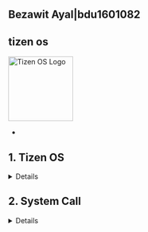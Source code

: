 ## Bezawit Ayal|bdu1601082
## tizen os
 <img src="https://images.openai.com/thumbnails/740d12d198af435804083a6cbf5cd482.jpeg" alt="Tizen OS Logo" width="130"> 
 






- <!DOCTYPE html>
<html lang="en">
<head>
  <meta charset="UTF-8">
  <meta name="viewport" content="width=device-width, initial-scale=1.0">
</head>
<body>
  <section id="tizen">
    <h2>1. Tizen OS</h2>
    <p><details>
     <h2> Introduction </h2>
Tizen is an open source Linux based operating system.It is primarily developed by Samsung electronics and supported by Linux Foundation.</p>
 <p>tizen is device powered by tizen can provide seamless connectivity to tizen developers and device users among various device type.</p>
<li> Tizen designed for diverse device are getting smarter and more connected  </li>
<li> It supports both headed and headless product </li>
<li> It improves security measures that protect users information and risks like loading un trusted software </li>
<li> It allows developers creat customised apps that use wide range of device feature </li>
<li> It is based on the Linux kernel  and designed to provide smooth and efficient user experiences </li>
<li>  is designed to power a wide variety of devices, from smartphones and tablets to smart TVs and wearables, as well as Internet of Things (IoT). </li>
<li> It’s developed by the Tizen Association, which includes major players like Samsung and Intel.</li>
<li>  The goal of Tizen is to create a versatile and adaptable platform that caters to the needs of both manufacturers and developers.</li>
<li> At its core, Tizen aims to unify the experience across different types of devices, making it easier for users to navigate and enjoy their technology. </li>
<li> It  focuses on simplicity and user-friendliness.</li>
<li>  Tizen strives to provide a seamless experience, no matter what device you’re using.</li>

<h2>History of tizen</h2>

 <p>The journey of Tizen OS began in 2005 when Nokia developed a platform based on Debian GNU/Linux, which included the Maemo operating system and its accompanying Software Development Kit (SDK). </p>
 <p>In February 2010, Nokia and Intel Corporation announced a significant collaboration, merging the Maemo platform with Intel's Moblin, a "mobile Linux" initiative. This partnership resulted in the creation of MeeGo.</p>

 <p>However, in February 2011, Nokia shifted its focus by partnering with Microsoft to establish a global mobile ecosystem, opting to use the Windows Operating System for its devices. This decision left Intel without a major mobile hardware partner, ultimately leading to the abandonment of MeeGo in favor of a new project: Tizen.</p>

 <p>On February 25, 2013, Samsung made a pivotal announcement regarding its mobile strategy. The company decided to retire its Bada operating system (with "bada" meaning "ocean" in Korean) and merge its features and functionalities into Tizen. </p>

 <p>Today, Tizen is hosted by the Linux Foundation, with its development being fully open and guided by a technical team comprised of experts from both Intel and Samsung. This collaborative effort aims to create a versatile and adaptable platform that serves a wide range of devices, from smartphones to IoT </p>

<h2>Objective of Tizen OS </h2>

 <p>Tizen  provides an application framework based on JavaScript. JavaScript is strong especially in IoT devices, since it has enormous developer community support and a fast development cycle.</p>

 <p>1. Cross-Device Compatibility: To enable a seamless user experience across various device categories by providing a unified platform that allows applications to run on multiple devices without extensive modification.</p>

 <p>2. Developer Empowerment: To facilitate application development through support for multiple programming languages and frameworks, particularly emphasizing web technologies like HTML5, thereby encouraging innovation and creativity in app design.</p>

 <p>3. Modularity and Flexibility: To offer a modular architecture that allows manufacturers to customize the operating system according to their specific requirements and use cases, enhancing adaptability in different markets.</p>

 <p>4. Enhanced User Experience: To deliver an intuitive and responsive user interface that meets the needs of diverse users while ensuring accessibility and ease of use.</p>

 <p>5. Robust Security: To prioritize security through features such as sandboxing, secure boot, and regular updates, ensuring the protection of user data and maintaining trust in the platform.</p>

 <p>6. Ecosystem Growth: To foster a vibrant ecosystem of applications and services that enrich the user experience, encouraging developers to create and distribute innovative solutions through the Tizen Store.</p>

 <p>7. Support for Emerging Technologies: To adapt to the evolving landscape of technology by integrating support for new standards and innovations in areas such as IoT, artificial intelligence, and connectivity.</p>

 <p>8. Software Updates

For home appliance products, Tizen RT supports the proprietary software update mechanism developed by Samsung. As Tizen RT becomes an open source project, non-Samsung devices running Tizen RT require the software update service as well. To support non-Samsung devices, Tizen RT plans to support OMA lightweight M2M (LWM2M)-based FOTA in 2017. ARTIK Cloud already supports LWM2M.</p>

 <p>9. Fault Tolerance

IoT platforms face a challenge in the large-scale device management of deployed IoT devices. System reliability has become a key success factor for IoT platforms. If a critical bug in device drivers or other system components occurs, the whole system inevitably crashes in the case of a traditional monolithic kernel. A clear solution is needed to overcome this challenge; however, typical Tizen RT target devices have only an MPU (memory protection unit). Without an MMU (memory management unit), protecting the system from faults is much more difficult. To provide MPU-based fault isolation, Tizen RT pursues 4 approaches:

<li> Per-thread memory protection</li>

<li> Microkernel architecture</li>

<li> Self-healing</li>

<li> Live update</li></p>

 <p>Assuming the completion of all these features, Tizen RT can be safely protected from any kind of faults.</p> 
 For example, even though a network component encounters a critical error, this fault can be identified by memory protection and isolated by the microkernel architecture. The network component can be restarted by self-healing without any effect on the entire system. If that component is not self-healed eventually, it can be updated by live update through software updating.

 <p>10. Memory Protection

Tizen RT supports not only flat build, but also memory-protected build. The former can help to reduce the memory usage at the expense of memory vulnerability. The latter can be achieved at the cost of about 20~30% increase of memory usage. Which mode is more suitable for low-end IoT devices depends on the trade-off analysis, considering software requirements and hardware limitations.</p>

 <p>User/kernel space separation has already been achieved. The entire memory map is divided into user and kernel spaces. The kernel space is exclusively accessed by the kernel only. Any user tasks which illegally attempt to access this memory region raise an exception. In this mode, the kernel executes with privileged permissions while user threads execute with unprivileged, restricted permissions, as shown in the following figure. Per-thread memory protection is expected to be implemented in the first half of 2017.</p>

 <p>The user thread is executed in the unprivileged mode with restricted permissions. When multiple threads are running, the scheduler preempts the currently-running task and brings the new ready-to-run thread for execution. The stack/data region of thread A is protected from being written by thread B even after thread A is preempted by thread B. This per-thread protection can be realized by the MPU which stores and restores the MPU context of every thread at every context switch.</p>
installation process for Tizen OS primarily involves installing Tizen Studio, the dedicated development environment, and then installing the necessary tools and SDKs within it. You can also install Tizen SDK through Visual Studio. For Samsung TVs, you may need to install third-party apps using USB or by enabling developer mode and allowing installation from unknown sources. </p>
<p>The installer has been renewed to provide a better user experience and show the unique Tizen philosophy. Using the new installer, you can now install the basic platform and the useful tools with a few clicks.</p>
 You can use either the GUI or the CLI version of the installer.

 <p>Using the GUI Installer</p>

To install Tizen Studio:
<li> Search Tizen Studio installer </li>
<li>Down load 64 bit</li>
<li> Wait for fiile downloading  ends </li>
<li> Open the file </li>
<li>Accept the software license.</li>
<li>The license contains important legal notices for using Tizen Studio. Read it fully, and click Accept only if you agree with the license statement</li>
<li> And then click Install </li>
<li>Wait  until installation is done </li>
<li> Click Finish and close the installer:</li>
 <li>Package Manager is  launched  automatically </li>
      <li>Click  Install on latest version (9.0) and accept  the Package Manager license agreement </li>
      <li>Wait for your installation is finished :
      </li>
     </p>
   
 <h2> Software and hardware requirements of Tizen OS </h2>

 <p>The software and hardware requirements for Tizen OS can vary based on the specific version of Tizen and the type of device it is intended for (e.g., smartphones, smart TVs, wearables, IoT devices). Below are general guidelines for both software and hardware requirements:</p>

<h4>Software Requirements</h4>

 <p>1. Development Environment:

   <li> Tizen Studio: The official IDE for Tizen application development, which includes tools for building, debugging, and testing applications.</li>

   <li> Web Development Tools: Support for web technologies like HTML5, CSS, and JavaScript.</li>

   <li> Native Development Tools: C/C++ development tools for native applications.</li></p>

 <p>2. Supported APIs:

   • Tizen provides various APIs for accessing device features, including multimedia, sensors, networking, and more. Developers need to be familiar with these APIs based on the type of application they are building.</p>

 <p>3. Frameworks:

   • Support for various frameworks such as .NET, W3C APIs, and others depending on the target application type.
</p>
<h4>Hardware Requirements</h4>

 <p>1. Processor:

   <li> ARM-based processors (e.g., Cortex-A series) are commonly used in Tizen devices.</li>

   <li> x86 architecture is also supported in some cases, particularly for smart TVs and other devices.</li></p>

 <p>2. Memory:

   <li> Minimum RAM: Typically 512 MB or higher, depending on the device type.</li>

   <li> Recommended RAM: 1 GB or more for better performance, especially for smartphones and complex applications.</li></p>

 <p>3. Storage:

   <li> Minimum storage: At least 1 GB of internal storage is recommended for basic functionality.</li>

   <li> Additional storage may be required for applications, media files, and system updates.</li></p>

</p>4. Display:

   <li> Support for various display resolutions depending on the device category (e.g., HD for TVs, standard resolutions for wearables).</li></p>

</p>5. Connectivity:

   <li> Support for Wi-Fi, Bluetooth, and possibly cellular connectivity (for smartphones).
</li>
   <li> Ethernet support may be required for certain devices.</li></p>

 <p>6. Sensors and Interfaces (depending on the device):

   <li> Touchscreen capabilities for smartphones and wearables.</li>

   <li> Various sensors such as accelerometers, gyroscopes, heart rate monitors (for wearables), etc.</li></p>

 <p>7. Graphics:

   <li> GPU support may be required for rendering graphics-intensive applications, especially in smart TVs and gaming devices.</li>
</p>
Note

The specific requirements can vary significantly based on the intended use case of the Tizen OS device. Therefore, it's essential to refer to the official Tizen documentation for the particular version and device category you are interested in to obtain precise specifications.



<h4>Supported file system </h4>

1. ext4 (Fourth Extended File System)

• Overview: ext4 is a journaling file system that is widely used in Linux-based operating systems, including Tizen. It is an evolution of the earlier ext3 file system, providing improvements in performance, reliability, and scalability.

• Features:
  • Journaling: This feature helps protect data integrity by keeping a log of changes that will be made. In case of a crash or power failure, the system can recover more gracefully.

  • Support for Large Files: ext4 supports files larger than 2 TB and volumes up to 1 EB (exabyte), making it suitable for modern applications with large data requirements.

  • Performance Improvements: It includes features like delayed allocation and multiblock allocation, which enhance performance, especially with large files.

  • Backward Compatibility: ext4 is backward compatible with ext3 and ext2, allowing for easier upgrades.

Why it supports??

 Performance and Reliability: ext4 is a journaling file system, which means it provides better data integrity and recovery options. This is crucial for devices where reliability is paramount, such as smart TVs and home appliances. The performance enhancements over previous versions (like ext3) make it suitable for handling large applications and multimedia content.

• Support for Large Files: With the increasing size of media files (like 4K videos), ext4's ability to handle very large files makes it an ideal choice for modern applications that require substantial storage.

• Scalability: ext4 can support large volumes, which is essential for devices that may require extensive storage solutions without compromising performance.

• Backward Compatibility: By supporting ext3 and ext2, Tizen can easily upgrade existing systems without losing data or requiring complex migration processes.

2. FAT (File Allocation Table)

• Overview: FAT is one of the oldest file systems still in use today and is known for its simplicity and wide compatibility.

• Features:

  • Compatibility: FAT is supported by virtually all operating systems, making it ideal for removable media like USB flash drives and SD cards.

  • Simplicity: The structure of FAT is straightforward, which makes it easy to implement and manage.

  • Limitations: FAT32 (the most common version) has a maximum file size limit of 4 GB and volume size limit of 8 TB.

Why it supports??

• Simplicity and Compatibility: FAT's straightforward design allows for easy implementation across a wide range of devices. Its compatibility with nearly all operating systems makes it an excellent choice for removable media such as USB drives and SD cards, which are often used in Tizen-powered devices.

• Legacy Support: Many older devices and systems still rely on FAT, so supporting this file system ensures that Tizen can interact with a broader array of hardware and software environments, facilitating easier data transfer and sharing.

3. exFAT (Extended File Allocation Table)

• Overview: exFAT is an extension of the FAT file system designed to address the limitations of FAT32, particularly for flash drives and SD cards used in modern devices.

• Features:

  • Support for Large Files: exFAT can handle files larger than 4 GB, making it suitable for high-definition video files and large applications.

  • Optimized for Flash Memory: It is designed specifically for flash storage, reducing wear and improving performance on such devices.

  • Compatibility: Like FAT, exFAT is widely supported across different operating systems, including Windows and macOS, making it a good choice for external storage.

Use Cases in Tizen

• Smart TVs: Tizen OS is commonly used in smart TVs where ext4 is often utilized for the internal storage due to its performance and reliability.

• Wearables: Devices like smartwatches may use FAT or exFAT for external storage options to ensure compatibility with other devices.

• IoT Devices: In IoT applications, the choice of file system may depend on the specific requirements of the device, including storage capacity and data access patterns.

Why it supports??

• Handling Large Files: exFAT addresses the limitations of FAT32 by supporting files larger than 4 GB. This is increasingly important in today's digital landscape, where high-definition video and large applications are common.

• Optimized for Flash Storage: Given that many Tizen devices use flash memory (e.g., smartphones, smart TVs, wearables), exFAT is designed to work efficiently with such storage types, enhancing performance and longevity.

• Cross-Platform Compatibility: Like FAT, exFAT is widely recognized across different operating systems, making it suitable for external storage scenarios where users may need to move files between Tizen devices and other platforms like Windows or macOS

The combination of these file systems in Tizen OS allows it to cater to a wide range of devices and applications. The choice between ext4, FAT, and exFAT typically depends on factors such as performance needs, storage capacity, and compatibility requirements with other devices.

The selection of these file systems reflects Tizen OS's focus on flexibility, performance, reliability, and compatibility across various device types. By incorporating ext4 for internal storage needs and FAT/exFAT for external storage solutions, Tizen can effectively meet the demands of modern applications while ensuring ease of use for consumers. This multi-faceted approach allows Tizen to serve a diverse ecosystem of devices—from smart TVs to wearables—while maintaining robust performance and user-friendly features.

   <h2>advantage and disadvantage of Tizen OS </h2>

Advantages
Tizen OS offers several advantages that make it a compelling choice for various devices, including smart TVs, wearables, smartphones, and IoT devices. Here are some of the key advantages of Tizen OS:

1. Open Source Platform

Tizen is an open-source platform, allowing developers to customize the user interface and tailor the operating system to specific device requirements. 

   • Tizen is an open-source operating system, which means developers can access and modify the source code. This fosters innovation and allows for customization to meet specific needs.

2. Cross-Device Compatibility

   • Tizen supports a wide range of devices, including smart TVs, wearables, smartphones, and home appliances. This allows for a unified ecosystem where applications can be developed and run across multiple device types.

3. Rich Development Environment

   • Tizen Studio provides a robust set of tools for developers, including a comprehensive IDE, emulators, and debugging tools. It supports multiple programming languages such as HTML5, CSS, and JavaScript, making it accessible to web developers.

4. Performance and Efficiency

 • Tizen is designed to be lightweight and efficient, which helps in optimizing performance on devices with limited resources. This results in faster boot times and improved responsiveness.

5. User-Friendly Interface

Tizen is known for its intuitive and streamlined interface, making it easy to navigate and access various features and apps.

   • Tizen OS features a clean and intuitive user interface that enhances the user experience. Its design is adaptable to various screen sizes and resolutions, providing a consistent experience across devices.

6. Strong Support for Multimedia

   • Tizen has robust support for multimedia applications, including video playback, streaming services, and gaming. This makes it particularly appealing for smart TVs and media devices.

7. Security Features

   • Tizen incorporates advanced security features, such as a secure boot process and application sandboxing, which help protect user data and ensure the integrity of the operating system.

8. Integration with IoT

   • Tizen is well-suited for IoT applications, allowing seamless integration with various smart home devices and sensors. This makes it an excellent choice for smart appliances and connected environments.

9. Strong Backing from Industry Leaders

   • Tizen is backed by prominent companies like Samsung, which helps ensure ongoing development, support, and a strong ecosystem of applications and services.

10. Support for Multiple Connectivity Options

   • Tizen supports various connectivity options such as Wi-Fi, Bluetooth, NFC, and more, enabling devices to connect easily to networks and other devices.

11. Regular Updates and Community Support

   • Being an open-source platform with a vibrant developer community means that Tizen benefits from regular updates and improvements based on user feedback and contributions.

12. Customization for Manufacturers

   • Device manufacturers can customize Tizen OS to suit their branding and specific use cases, allowing for differentiation in a competitive market.

Lightweight and efficient:
Tizen is designed to be lightweight, consuming less battery and resources compared to other operating systems like Android. 

Focus on core tasks:
On mobile devices, Tizen prioritizes a simplified experience, focusing on essential tasks like messaging, navigation, music, and fitness tracking. 

Samsung ecosystem integration:
Tizen seamlessly integrates with other Samsung devices and services, offering a cohesive user experience within the Samsung ecosystem. 

Supports popular streaming services:
Tizen supports major streaming platforms like Netflix, Amazon Prime Video, and Hulu. 

Seamless smartphone casting:
Tizen offers seamless smartphone casting capabilities, allowing users to easily cast content from their mobile devices to the smart TV. 

Disadvantages 
While Tizen OS has several advantages, it also comes with its own set of disadvantages. Here are some of the key drawbacks:

1. Limited App Ecosystem

While Tizen has its own app store, the selection of apps and games is smaller compared to the Google Play Store on Android TV. 

   • Compared to more established operating systems like Android and iOS, Tizen has a smaller app ecosystem. This can limit the availability of popular applications and services, which may deter users.

2. Fragmentation Issues

   • The wide range of devices that support Tizen can lead to fragmentation. Different versions of the OS may be used across devices, making it challenging for developers to create applications that work seamlessly on all devices.

3. Less Developer Interest

   • Due to its smaller market share and user base, Tizen may attract less interest from developers compared to more popular platforms. This can result in fewer resources dedicated to creating and maintaining applications.

4. Compatibility Challenges

   • Some applications or features available on other operating systems may not be compatible with Tizen. This can limit user experience and functionality for those transitioning from other platforms.

5. Limited Market Penetration

   • Tizen OS is primarily used in Samsung devices and some IoT products. This limited market penetration can restrict its growth and visibility compared to more widely adopted operating systems.

6. User Interface Limitations

   • While Tizen has a user-friendly interface, some users may find it less intuitive or visually appealing compared to competitors like Android TV or Apple TV, which could affect user satisfaction.

7. Performance Variability

   • The performance of Tizen OS can vary significantly depending on the hardware it runs on. Devices with lower specifications may experience sluggishness or lag, impacting the overall user experience.

8. Dependence on Samsung

   • Since Samsung is the primary supporter and developer of Tizen, the platform's future is closely tied to the company's strategy. Any changes in Samsung's direction could impact the development and support for Tizen.

9. Security Concerns

   <li> Although Tizen has security features, its open-source nature can also pose risks if vulnerabilities are discovered and not addressed promptly. Additionally, the smaller community may lead to slower responses to security threats.</li>

10. Learning Curve for Developers

   <li> While Tizen Studio is a robust development environment, developers unfamiliar with the platform may face a learning curve, particularly if they are more accustomed to mainstream operating systems.</li>

11. Limited Global Support

   <li> Support for Tizen varies by region, and users in certain areas may find it difficult to get help or resources related to the OS.</li>

12. Market Perception

   <li> Tizen may not have the same brand recognition or positive perception as more established operating systems, which can affect user trust and willingness to adopt devices running Tizen.</li>

Less flexibility and customization options:
Tizen may not offer the same level of flexibility and customization options as Android or other competing operating systems. 

Documentation and support limitations:
Some users have reported that the documentation for Tizen can be lacking in certain areas, and customer support may not be as readily available. 

Potential for slower performance on older devices:
Some older devices running Tizen may experience performance issues compared to newer devices or those running other operating systems. 

Not as widely adopted as other OS:
Tizen is not as widely adopted as other operating systems like Android or iOS, which may lead to a smaller developer community and fewer third-party apps

  <li> Conclusion </li>

In conclusion, while Tizen OS offers several advantages, such as a lightweight design, flexibility for various devices, and strong integration with Samsung products, it also faces notable challenges that can impact its adoption and usability. The limited app ecosystem, fragmentation issues, and reduced developer interest hinder its competitiveness against more established platforms like Android and iOS. Additionally, concerns regarding compatibility, performance variability, and market penetration further complicate its position in the tech landscape.

For consumers and developers alike, understanding these disadvantages is essential when considering Tizen OS for their devices or applications. As the technology landscape continues to evolve, Tizen's future will largely depend on how effectively it can address these challenges, expand its ecosystem, and enhance user experience while remaining aligned with Samsung's strategic vision. Ultimately, while Tizen has potential, it must overcome significant hurdles to realize widespread acceptance and success in a crowded market.

  Recommendation

Tizen OS is an open-source operating system based on the Linux kernel, primarily designed for a variety of devices, including smart TVs, wearables, and IoT devices. Here are some key points and recommendations regarding Tizen OS:

Key Features of Tizen OS:

1. Cross-Device Compatibility: Tizen is designed to work across various devices, making it versatile for developers targeting multiple platforms.

2. Lightweight and Efficient: Tizen is optimized for performance, making it suitable for devices with limited resources, such as smartwatches and low-end TVs.

3. HTML5 Support: Tizen supports HTML5, allowing developers to create web applications that can run seamlessly on Tizen devices.

4. Strong Security: The OS has built-in security features, which are crucial for IoT devices that may be vulnerable to attacks.

5. Developer Tools: Tizen provides a comprehensive set of development tools, including the Tizen Studio IDE, which supports a range of programming languages and frameworks.

Recommendations for Using Tizen OS:

1. For Developers:

   <li> Explore Tizen Studio: Familiarize yourself with Tizen Studio for application development. It offers emulators, debugging tools, and a wide range of samples.</li>

   <li> Utilize the Tizen Web APIs: Make use of the extensive APIs provided by Tizen for accessing device capabilities like sensors, notifications, and multimedia.</li>
   <li>Join the Community: Engage with the Tizen developer community through forums and events to share knowledge and get support.</li>

2. For Consumers:

   <li>Smart TVs: If you're considering a smart TV, look for models that run Tizen OS, as they often offer a user-friendly interface and access to popular streaming services.</li>

   <li>Wearables: Explore smartwatches running Tizen OS, such as those from Samsung's Galaxy Watch series, which provide a good balance of functionality and battery life.</li>

3. For Businesses:

  <li> IoT Solutions: Consider using Tizen for IoT applications due to its lightweight nature and security features. It can be particularly effective in smart home or industrial applications.</li>

   <li>Custom Applications: If you are developing custom applications for specific devices (like kiosks or digital signage), Tizen's flexibility allows for tailored solutions.</li>

<li>Tizen OS is a robust platform suitable for various applications, especially in the smart device ecosystem. Whether you are a developer looking to create new applications or a consumer interested in smart technology, Tizen offers numerous advantages worth exploring.</li>

 <h3>Vertualizatin in modern OS </h3>

What is Virtualization?

<li>Think of virtualization like having a magic box that allows you to create multiple smaller boxes inside it. Each of these smaller boxes can run its own operating system and applications, just like having different computers, but they all share the same physical hardware. This technology helps us make the most out of our computers without needing a bunch of separate machines.</li>

Why Use Virtualization?

<li>Better Use of Resources: Imagine you have a big pizza (your physical computer) and you want to share it with friends (the virtual machines). Instead of everyone getting their own pizza (separate computers), you cut it into slices (virtual machines) so everyone can enjoy it without wasting food.</li>

<li>Safety and Isolation: Each virtual machine is like a separate room in a house. If one room gets messy (like an application crashes), it doesn’t spill over into the other rooms. This keeps everything running smoothly and securely.</li>

<li>Easily Expandable: If you suddenly need more space for guests (more applications or users), you can easily build another room without needing to buy a new house. Similarly, you can create new virtual machines quickly as your needs grow.</li>

<li>Cost Savings: By using virtualization, you’re not buying multiple houses (computers) but rather making better use of your existing one. This saves money on hardware, electricity, and maintenance.</li>

<li>Safe Testing Environment: If you want to try out a new recipe (application), you can do it in one of those smaller boxes without messing up your main kitchen (main system). This way, you can experiment without any risk.</li>

<li>Easy Recovery: If something goes wrong, like a storm damaging your house, having those smaller boxes means you can quickly move them to a safe place or restore them easily without losing everything.</li>

How Does It Work?

<li>The Hypervisor: Think of this as the magic that makes everything possible. It sits between your physical hardware (the big pizza) and the virtual machines (the slices). It decides how much of the pizza each slice gets and makes sure they all get what they need.</li>

<li>Virtual Machines: These are your smaller boxes or slices of pizza, each with its own setup. They can run different operating systems and applications, just like how you might have different flavors of pizza.</li>

<li>Guest Operating Systems: Each virtual machine can have its own flavor—Windows, Linux, etc.—allowing you to use whatever suits your needs best.

 <li>Resource Management: The hypervisor is like a good host at a party, making sure everyone has enough to eat and drink. It allocates resources like CPU and memory to each virtual machine based on what they need at any given time.</li>

<li>Management Tools: These are like the party planners who help you keep track of everything—ensuring that all your virtual machines are running smoothly and that you can easily set up or shut down as needed.</li>

<li>Virtualization is like having a smart way to make the most out of your computing resources. It allows you to run multiple systems on one machine, providing flexibility, safety, and efficiency. Whether for business or personal use, virtualization helps us do more with less, making our digital lives easier and more productive!</li></p>
    <ul>
      <li>Web and native application support</li>
      <li>Lightweight and fast</li>
      <li>Great for IoT devices</li>
    </ul></pre></details>
  </section>

  <section id="systemcall">
    <h2>2. System Call</h2>
    <p>
      <details><h3>lstat() system call</h3>

lstat() function will control all the system status and returns the information about a special link called a symbolic link. stat() & fstat() function gives the information about the particular file, but the lstat() function refers to a link which points the particular file.

Syntax

The syntax of lstat() function is –
int lstat(const char *path, struct stat *buf);
Here inside the lstat() function, we will pass two parameters as an argument.

The first parameter of the function is a path that gives information about its identification and the probable or actual source of the file.

Another parameter is buff which gives information about the address to the stat structure. This stat structure holds all the updated information about the particular file, which is pointed by the *buf pointer.

The Structure of lstat() Function</p>
The system called lstat() function returns a structure called stat structure. The data members of that stat structure are:

<li> st_mode: the file permissions and file type information.
</li>
<li>st_ino: Information about the inode.</li>

<li>st_dev: the device name.</li>

<li> st_uid: getting the identification of the source file.</li>

<li> st_gid: getting the group of identification of the source file</li>

<li>st_size: the size of the file.</li>

<li> st_atime: mentioning the last time of the used file.</li>

<li>st_ctime: mentioning the time of changing the metadata of the file. Example: file name change.</li>

<li>st_mtime: mentioning the time to change the content of the file.</li>

<li> st_nlink: mentioning the number of the directory entry.</li>

<li>st_blocks: counting the number of used blocks (512 bytes).</li></p>
  
      Macros
        The lstat() function has stast struction, which contains several types of macros. These macros help the lstat() function to recognize the type of files. The name of these macros is:
 <p>• S_ISBLK(): test for a block special file.

• S_ISCHR(): examine if the file is a character device file.

• S_ISDIR(): file type is a directory.

• S_ISFIFO(): inspection related to pipe in the system.

• S_ISREG(): examine the commonly used file.

• S_ISLINK(): examine the soft link.

• S_ISSOCK(): examine if the file is a socket.</p>

   The lstat() function in Unix-like operating systems is used to retrieve information about a file or a symbolic link. Unlike stat(), which follows symbolic links, lstat() returns information about the link itself.

 <p>1. Include Headers: We include <stdio.h> for input/output functions, <stdlib.h> for general utilities, <sys/stat.h> for the stat structure and lstat() function, and <unistd.h> for POSIX operating system API.

2. Check Arguments: The program expects one argument (the filename). If not provided, it prints usage instructions and exits.

3. Call lstat(): The lstat() function is called with the filename and a pointer to a struct stat. If it fails, it prints an error message using perror().

4. Print Information: If successful, it prints various attributes of the file, including size, number of links, inode number, and file type.

5. File Type Determination: The program uses macros like S_ISREG, S_ISDIR, etc., to determine the type of file.

Compilation and Execution
To compile and run this program, save it as lstat_example.c and use the following commands in your terminal:

gcc -o lstat_example lstat_example.c
./lstat_example <filename>

Replace <filename> with the path to a file or symbolic link you want to examine.

Make sure you have the appropriate permissions to access the file or symbolic link you're querying with lstat().
lstat() system call</p>

   
  </section>

</body>
</html>
